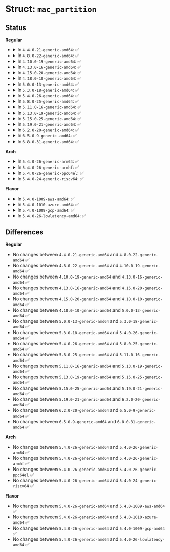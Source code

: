 # Struct: <code>mac_partition</code>

## Status
<b>Regular</b>
<ul>
<li>
<details>
<summary>In <code>4.4.0-21-generic-amd64</code>: ✅</summary>

```c
struct mac_partition {
    __be16 signature;
    __be16 res1;
    __be32 map_count;
    __be32 start_block;
    __be32 block_count;
    char[32] name;
    char[32] type;
    __be32 data_start;
    __be32 data_count;
    __be32 status;
    __be32 boot_start;
    __be32 boot_size;
    __be32 boot_load;
    __be32 boot_load2;
    __be32 boot_entry;
    __be32 boot_entry2;
    __be32 boot_cksum;
    char[16] processor;
}
```
</details>
</li>
<li>
<details>
<summary>In <code>4.8.0-22-generic-amd64</code>: ✅</summary>

```c
struct mac_partition {
    __be16 signature;
    __be16 res1;
    __be32 map_count;
    __be32 start_block;
    __be32 block_count;
    char[32] name;
    char[32] type;
    __be32 data_start;
    __be32 data_count;
    __be32 status;
    __be32 boot_start;
    __be32 boot_size;
    __be32 boot_load;
    __be32 boot_load2;
    __be32 boot_entry;
    __be32 boot_entry2;
    __be32 boot_cksum;
    char[16] processor;
}
```
</details>
</li>
<li>
<details>
<summary>In <code>4.10.0-19-generic-amd64</code>: ✅</summary>

```c
struct mac_partition {
    __be16 signature;
    __be16 res1;
    __be32 map_count;
    __be32 start_block;
    __be32 block_count;
    char[32] name;
    char[32] type;
    __be32 data_start;
    __be32 data_count;
    __be32 status;
    __be32 boot_start;
    __be32 boot_size;
    __be32 boot_load;
    __be32 boot_load2;
    __be32 boot_entry;
    __be32 boot_entry2;
    __be32 boot_cksum;
    char[16] processor;
}
```
</details>
</li>
<li>
<details>
<summary>In <code>4.13.0-16-generic-amd64</code>: ✅</summary>

```c
struct mac_partition {
    __be16 signature;
    __be16 res1;
    __be32 map_count;
    __be32 start_block;
    __be32 block_count;
    char[32] name;
    char[32] type;
    __be32 data_start;
    __be32 data_count;
    __be32 status;
    __be32 boot_start;
    __be32 boot_size;
    __be32 boot_load;
    __be32 boot_load2;
    __be32 boot_entry;
    __be32 boot_entry2;
    __be32 boot_cksum;
    char[16] processor;
}
```
</details>
</li>
<li>
<details>
<summary>In <code>4.15.0-20-generic-amd64</code>: ✅</summary>

```c
struct mac_partition {
    __be16 signature;
    __be16 res1;
    __be32 map_count;
    __be32 start_block;
    __be32 block_count;
    char[32] name;
    char[32] type;
    __be32 data_start;
    __be32 data_count;
    __be32 status;
    __be32 boot_start;
    __be32 boot_size;
    __be32 boot_load;
    __be32 boot_load2;
    __be32 boot_entry;
    __be32 boot_entry2;
    __be32 boot_cksum;
    char[16] processor;
}
```
</details>
</li>
<li>
<details>
<summary>In <code>4.18.0-10-generic-amd64</code>: ✅</summary>

```c
struct mac_partition {
    __be16 signature;
    __be16 res1;
    __be32 map_count;
    __be32 start_block;
    __be32 block_count;
    char[32] name;
    char[32] type;
    __be32 data_start;
    __be32 data_count;
    __be32 status;
    __be32 boot_start;
    __be32 boot_size;
    __be32 boot_load;
    __be32 boot_load2;
    __be32 boot_entry;
    __be32 boot_entry2;
    __be32 boot_cksum;
    char[16] processor;
}
```
</details>
</li>
<li>
<details>
<summary>In <code>5.0.0-13-generic-amd64</code>: ✅</summary>

```c
struct mac_partition {
    __be16 signature;
    __be16 res1;
    __be32 map_count;
    __be32 start_block;
    __be32 block_count;
    char[32] name;
    char[32] type;
    __be32 data_start;
    __be32 data_count;
    __be32 status;
    __be32 boot_start;
    __be32 boot_size;
    __be32 boot_load;
    __be32 boot_load2;
    __be32 boot_entry;
    __be32 boot_entry2;
    __be32 boot_cksum;
    char[16] processor;
}
```
</details>
</li>
<li>
<details>
<summary>In <code>5.3.0-18-generic-amd64</code>: ✅</summary>

```c
struct mac_partition {
    __be16 signature;
    __be16 res1;
    __be32 map_count;
    __be32 start_block;
    __be32 block_count;
    char[32] name;
    char[32] type;
    __be32 data_start;
    __be32 data_count;
    __be32 status;
    __be32 boot_start;
    __be32 boot_size;
    __be32 boot_load;
    __be32 boot_load2;
    __be32 boot_entry;
    __be32 boot_entry2;
    __be32 boot_cksum;
    char[16] processor;
}
```
</details>
</li>
<li>
<details>
<summary>In <code>5.4.0-26-generic-amd64</code>: ✅</summary>

```c
struct mac_partition {
    __be16 signature;
    __be16 res1;
    __be32 map_count;
    __be32 start_block;
    __be32 block_count;
    char[32] name;
    char[32] type;
    __be32 data_start;
    __be32 data_count;
    __be32 status;
    __be32 boot_start;
    __be32 boot_size;
    __be32 boot_load;
    __be32 boot_load2;
    __be32 boot_entry;
    __be32 boot_entry2;
    __be32 boot_cksum;
    char[16] processor;
}
```
</details>
</li>
<li>
<details>
<summary>In <code>5.8.0-25-generic-amd64</code>: ✅</summary>

```c
struct mac_partition {
    __be16 signature;
    __be16 res1;
    __be32 map_count;
    __be32 start_block;
    __be32 block_count;
    char[32] name;
    char[32] type;
    __be32 data_start;
    __be32 data_count;
    __be32 status;
    __be32 boot_start;
    __be32 boot_size;
    __be32 boot_load;
    __be32 boot_load2;
    __be32 boot_entry;
    __be32 boot_entry2;
    __be32 boot_cksum;
    char[16] processor;
}
```
</details>
</li>
<li>
<details>
<summary>In <code>5.11.0-16-generic-amd64</code>: ✅</summary>

```c
struct mac_partition {
    __be16 signature;
    __be16 res1;
    __be32 map_count;
    __be32 start_block;
    __be32 block_count;
    char[32] name;
    char[32] type;
    __be32 data_start;
    __be32 data_count;
    __be32 status;
    __be32 boot_start;
    __be32 boot_size;
    __be32 boot_load;
    __be32 boot_load2;
    __be32 boot_entry;
    __be32 boot_entry2;
    __be32 boot_cksum;
    char[16] processor;
}
```
</details>
</li>
<li>
<details>
<summary>In <code>5.13.0-19-generic-amd64</code>: ✅</summary>

```c
struct mac_partition {
    __be16 signature;
    __be16 res1;
    __be32 map_count;
    __be32 start_block;
    __be32 block_count;
    char[32] name;
    char[32] type;
    __be32 data_start;
    __be32 data_count;
    __be32 status;
    __be32 boot_start;
    __be32 boot_size;
    __be32 boot_load;
    __be32 boot_load2;
    __be32 boot_entry;
    __be32 boot_entry2;
    __be32 boot_cksum;
    char[16] processor;
}
```
</details>
</li>
<li>
<details>
<summary>In <code>5.15.0-25-generic-amd64</code>: ✅</summary>

```c
struct mac_partition {
    __be16 signature;
    __be16 res1;
    __be32 map_count;
    __be32 start_block;
    __be32 block_count;
    char[32] name;
    char[32] type;
    __be32 data_start;
    __be32 data_count;
    __be32 status;
    __be32 boot_start;
    __be32 boot_size;
    __be32 boot_load;
    __be32 boot_load2;
    __be32 boot_entry;
    __be32 boot_entry2;
    __be32 boot_cksum;
    char[16] processor;
}
```
</details>
</li>
<li>
<details>
<summary>In <code>5.19.0-21-generic-amd64</code>: ✅</summary>

```c
struct mac_partition {
    __be16 signature;
    __be16 res1;
    __be32 map_count;
    __be32 start_block;
    __be32 block_count;
    char[32] name;
    char[32] type;
    __be32 data_start;
    __be32 data_count;
    __be32 status;
    __be32 boot_start;
    __be32 boot_size;
    __be32 boot_load;
    __be32 boot_load2;
    __be32 boot_entry;
    __be32 boot_entry2;
    __be32 boot_cksum;
    char[16] processor;
}
```
</details>
</li>
<li>
<details>
<summary>In <code>6.2.0-20-generic-amd64</code>: ✅</summary>

```c
struct mac_partition {
    __be16 signature;
    __be16 res1;
    __be32 map_count;
    __be32 start_block;
    __be32 block_count;
    char[32] name;
    char[32] type;
    __be32 data_start;
    __be32 data_count;
    __be32 status;
    __be32 boot_start;
    __be32 boot_size;
    __be32 boot_load;
    __be32 boot_load2;
    __be32 boot_entry;
    __be32 boot_entry2;
    __be32 boot_cksum;
    char[16] processor;
}
```
</details>
</li>
<li>
<details>
<summary>In <code>6.5.0-9-generic-amd64</code>: ✅</summary>

```c
struct mac_partition {
    __be16 signature;
    __be16 res1;
    __be32 map_count;
    __be32 start_block;
    __be32 block_count;
    char[32] name;
    char[32] type;
    __be32 data_start;
    __be32 data_count;
    __be32 status;
    __be32 boot_start;
    __be32 boot_size;
    __be32 boot_load;
    __be32 boot_load2;
    __be32 boot_entry;
    __be32 boot_entry2;
    __be32 boot_cksum;
    char[16] processor;
}
```
</details>
</li>
<li>
<details>
<summary>In <code>6.8.0-31-generic-amd64</code>: ✅</summary>

```c
struct mac_partition {
    __be16 signature;
    __be16 res1;
    __be32 map_count;
    __be32 start_block;
    __be32 block_count;
    char[32] name;
    char[32] type;
    __be32 data_start;
    __be32 data_count;
    __be32 status;
    __be32 boot_start;
    __be32 boot_size;
    __be32 boot_load;
    __be32 boot_load2;
    __be32 boot_entry;
    __be32 boot_entry2;
    __be32 boot_cksum;
    char[16] processor;
}
```
</details>
</li>
</ul>
<b>Arch</b>
<ul>
<li>
<details>
<summary>In <code>5.4.0-26-generic-arm64</code>: ✅</summary>

```c
struct mac_partition {
    __be16 signature;
    __be16 res1;
    __be32 map_count;
    __be32 start_block;
    __be32 block_count;
    char[32] name;
    char[32] type;
    __be32 data_start;
    __be32 data_count;
    __be32 status;
    __be32 boot_start;
    __be32 boot_size;
    __be32 boot_load;
    __be32 boot_load2;
    __be32 boot_entry;
    __be32 boot_entry2;
    __be32 boot_cksum;
    char[16] processor;
}
```
</details>
</li>
<li>
<details>
<summary>In <code>5.4.0-26-generic-armhf</code>: ✅</summary>

```c
struct mac_partition {
    __be16 signature;
    __be16 res1;
    __be32 map_count;
    __be32 start_block;
    __be32 block_count;
    char[32] name;
    char[32] type;
    __be32 data_start;
    __be32 data_count;
    __be32 status;
    __be32 boot_start;
    __be32 boot_size;
    __be32 boot_load;
    __be32 boot_load2;
    __be32 boot_entry;
    __be32 boot_entry2;
    __be32 boot_cksum;
    char[16] processor;
}
```
</details>
</li>
<li>
<details>
<summary>In <code>5.4.0-26-generic-ppc64el</code>: ✅</summary>

```c
struct mac_partition {
    __be16 signature;
    __be16 res1;
    __be32 map_count;
    __be32 start_block;
    __be32 block_count;
    char[32] name;
    char[32] type;
    __be32 data_start;
    __be32 data_count;
    __be32 status;
    __be32 boot_start;
    __be32 boot_size;
    __be32 boot_load;
    __be32 boot_load2;
    __be32 boot_entry;
    __be32 boot_entry2;
    __be32 boot_cksum;
    char[16] processor;
}
```
</details>
</li>
<li>
<details>
<summary>In <code>5.4.0-24-generic-riscv64</code>: ✅</summary>

```c
struct mac_partition {
    __be16 signature;
    __be16 res1;
    __be32 map_count;
    __be32 start_block;
    __be32 block_count;
    char[32] name;
    char[32] type;
    __be32 data_start;
    __be32 data_count;
    __be32 status;
    __be32 boot_start;
    __be32 boot_size;
    __be32 boot_load;
    __be32 boot_load2;
    __be32 boot_entry;
    __be32 boot_entry2;
    __be32 boot_cksum;
    char[16] processor;
}
```
</details>
</li>
</ul>
<b>Flavor</b>
<ul>
<li>
<details>
<summary>In <code>5.4.0-1009-aws-amd64</code>: ✅</summary>

```c
struct mac_partition {
    __be16 signature;
    __be16 res1;
    __be32 map_count;
    __be32 start_block;
    __be32 block_count;
    char[32] name;
    char[32] type;
    __be32 data_start;
    __be32 data_count;
    __be32 status;
    __be32 boot_start;
    __be32 boot_size;
    __be32 boot_load;
    __be32 boot_load2;
    __be32 boot_entry;
    __be32 boot_entry2;
    __be32 boot_cksum;
    char[16] processor;
}
```
</details>
</li>
<li>
<details>
<summary>In <code>5.4.0-1010-azure-amd64</code>: ✅</summary>

```c
struct mac_partition {
    __be16 signature;
    __be16 res1;
    __be32 map_count;
    __be32 start_block;
    __be32 block_count;
    char[32] name;
    char[32] type;
    __be32 data_start;
    __be32 data_count;
    __be32 status;
    __be32 boot_start;
    __be32 boot_size;
    __be32 boot_load;
    __be32 boot_load2;
    __be32 boot_entry;
    __be32 boot_entry2;
    __be32 boot_cksum;
    char[16] processor;
}
```
</details>
</li>
<li>
<details>
<summary>In <code>5.4.0-1009-gcp-amd64</code>: ✅</summary>

```c
struct mac_partition {
    __be16 signature;
    __be16 res1;
    __be32 map_count;
    __be32 start_block;
    __be32 block_count;
    char[32] name;
    char[32] type;
    __be32 data_start;
    __be32 data_count;
    __be32 status;
    __be32 boot_start;
    __be32 boot_size;
    __be32 boot_load;
    __be32 boot_load2;
    __be32 boot_entry;
    __be32 boot_entry2;
    __be32 boot_cksum;
    char[16] processor;
}
```
</details>
</li>
<li>
<details>
<summary>In <code>5.4.0-26-lowlatency-amd64</code>: ✅</summary>

```c
struct mac_partition {
    __be16 signature;
    __be16 res1;
    __be32 map_count;
    __be32 start_block;
    __be32 block_count;
    char[32] name;
    char[32] type;
    __be32 data_start;
    __be32 data_count;
    __be32 status;
    __be32 boot_start;
    __be32 boot_size;
    __be32 boot_load;
    __be32 boot_load2;
    __be32 boot_entry;
    __be32 boot_entry2;
    __be32 boot_cksum;
    char[16] processor;
}
```
</details>
</li>
</ul>

## Differences
<b>Regular</b>
<ul>
<li>
No changes between <code>4.4.0-21-generic-amd64</code> and <code>4.8.0-22-generic-amd64</code> ✅
</li>
<li>
No changes between <code>4.8.0-22-generic-amd64</code> and <code>4.10.0-19-generic-amd64</code> ✅
</li>
<li>
No changes between <code>4.10.0-19-generic-amd64</code> and <code>4.13.0-16-generic-amd64</code> ✅
</li>
<li>
No changes between <code>4.13.0-16-generic-amd64</code> and <code>4.15.0-20-generic-amd64</code> ✅
</li>
<li>
No changes between <code>4.15.0-20-generic-amd64</code> and <code>4.18.0-10-generic-amd64</code> ✅
</li>
<li>
No changes between <code>4.18.0-10-generic-amd64</code> and <code>5.0.0-13-generic-amd64</code> ✅
</li>
<li>
No changes between <code>5.0.0-13-generic-amd64</code> and <code>5.3.0-18-generic-amd64</code> ✅
</li>
<li>
No changes between <code>5.3.0-18-generic-amd64</code> and <code>5.4.0-26-generic-amd64</code> ✅
</li>
<li>
No changes between <code>5.4.0-26-generic-amd64</code> and <code>5.8.0-25-generic-amd64</code> ✅
</li>
<li>
No changes between <code>5.8.0-25-generic-amd64</code> and <code>5.11.0-16-generic-amd64</code> ✅
</li>
<li>
No changes between <code>5.11.0-16-generic-amd64</code> and <code>5.13.0-19-generic-amd64</code> ✅
</li>
<li>
No changes between <code>5.13.0-19-generic-amd64</code> and <code>5.15.0-25-generic-amd64</code> ✅
</li>
<li>
No changes between <code>5.15.0-25-generic-amd64</code> and <code>5.19.0-21-generic-amd64</code> ✅
</li>
<li>
No changes between <code>5.19.0-21-generic-amd64</code> and <code>6.2.0-20-generic-amd64</code> ✅
</li>
<li>
No changes between <code>6.2.0-20-generic-amd64</code> and <code>6.5.0-9-generic-amd64</code> ✅
</li>
<li>
No changes between <code>6.5.0-9-generic-amd64</code> and <code>6.8.0-31-generic-amd64</code> ✅
</li>
</ul>
<b>Arch</b>
<ul>
<li>
No changes between <code>5.4.0-26-generic-amd64</code> and <code>5.4.0-26-generic-arm64</code> ✅
</li>
<li>
No changes between <code>5.4.0-26-generic-amd64</code> and <code>5.4.0-26-generic-armhf</code> ✅
</li>
<li>
No changes between <code>5.4.0-26-generic-amd64</code> and <code>5.4.0-26-generic-ppc64el</code> ✅
</li>
<li>
No changes between <code>5.4.0-26-generic-amd64</code> and <code>5.4.0-24-generic-riscv64</code> ✅
</li>
</ul>
<b>Flavor</b>
<ul>
<li>
No changes between <code>5.4.0-26-generic-amd64</code> and <code>5.4.0-1009-aws-amd64</code> ✅
</li>
<li>
No changes between <code>5.4.0-26-generic-amd64</code> and <code>5.4.0-1010-azure-amd64</code> ✅
</li>
<li>
No changes between <code>5.4.0-26-generic-amd64</code> and <code>5.4.0-1009-gcp-amd64</code> ✅
</li>
<li>
No changes between <code>5.4.0-26-generic-amd64</code> and <code>5.4.0-26-lowlatency-amd64</code> ✅
</li>
</ul>

